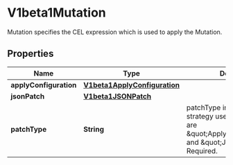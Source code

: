 

# V1beta1Mutation

Mutation specifies the CEL expression which is used to apply the Mutation.

## Properties

| Name | Type | Description | Notes |
|------------ | ------------- | ------------- | -------------|
|**applyConfiguration** | [**V1beta1ApplyConfiguration**](V1beta1ApplyConfiguration.md) |  |  [optional] |
|**jsonPatch** | [**V1beta1JSONPatch**](V1beta1JSONPatch.md) |  |  [optional] |
|**patchType** | **String** | patchType indicates the patch strategy used. Allowed values are \&quot;ApplyConfiguration\&quot; and \&quot;JSONPatch\&quot;. Required. |  |



